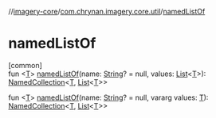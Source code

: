 //[imagery-core](../../index.md)/[com.chrynan.imagery.core.util](index.md)/[namedListOf](named-list-of.md)

# namedListOf

[common]\
fun <[T](named-list-of.md)> [namedListOf](named-list-of.md)(name: [String](https://kotlinlang.org/api/latest/jvm/stdlib/kotlin/-string/index.html)? = null, values: [List](https://kotlinlang.org/api/latest/jvm/stdlib/kotlin.collections/-list/index.html)<[T](named-list-of.md)>): [NamedCollection](../com.chrynan.imagery.core.model/-named-collection/index.md)<[T](named-list-of.md), [List](https://kotlinlang.org/api/latest/jvm/stdlib/kotlin.collections/-list/index.html)<[T](named-list-of.md)>>

fun <[T](named-list-of.md)> [namedListOf](named-list-of.md)(name: [String](https://kotlinlang.org/api/latest/jvm/stdlib/kotlin/-string/index.html)? = null, vararg values: [T](named-list-of.md)): [NamedCollection](../com.chrynan.imagery.core.model/-named-collection/index.md)<[T](named-list-of.md), [List](https://kotlinlang.org/api/latest/jvm/stdlib/kotlin.collections/-list/index.html)<[T](named-list-of.md)>>
